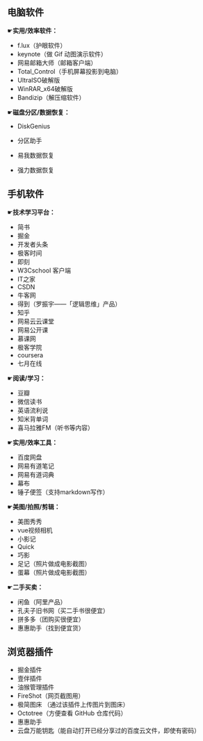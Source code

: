 ## 电脑软件

☛**实用/效率软件：** 

- f.lux（护眼软件）
- keynote（做 Gif 动图演示软件）
- 网易邮箱大师（邮箱客户端）
- Total_Control（手机屏幕投影到电脑）
- UltraISO破解版
- WinRAR_x64破解版
- Bandizip（解压缩软件）

☛**磁盘分区/数据恢复：** 

- DiskGenius
- 分区助手

- 易我数据恢复
- 强力数据恢复



## 手机软件

☛**技术学习平台：**

- 简书
- 掘金
- 开发者头条
- 极客时间
- 即刻
- W3Cschool 客户端
- IT之家
- CSDN
- 牛客网
- 得到（罗振宇——「逻辑思维」产品）
- 知乎
- 网易云云课堂
- 网易公开课
- 慕课网
- 极客学院
- coursera
- 七月在线

☛**阅读/学习：**

- 豆瓣
- 微信读书
- 英语流利说
- 知米背单词
- 喜马拉雅FM（听书等内容）

☛**实用/效率工具：**

- 百度网盘
- 网易有道笔记
- 网易有道词典
- 幕布
- 锤子便签（支持markdown写作）

☛**美图/拍照/剪辑：** 

- 美图秀秀
- vue视频相机
- 小影记
- Quick
- 巧影
- 足记（照片做成电影截图）
- 蛋幕（照片做成电影截图）

☛**二手买卖：**

- 闲鱼（阿里产品）
- 孔夫子旧书网（买二手书很便宜）
- 拼多多（团购买很便宜）
- 惠惠助手（找到便宜货）



## 浏览器插件

- 掘金插件
- 壹伴插件
- 油猴管理插件
- FireShot（网页截图用）
- 极简图床 （通过该插件上传图片到图床）
- Octotree（方便查看 GitHub 仓库代码）
- 惠惠助手
- 云盘万能钥匙（能自动打开已经分享过的百度云文件，即使有密码）



